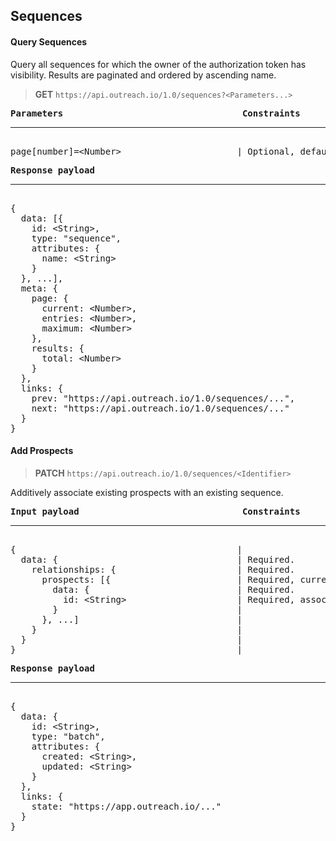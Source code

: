 Sequences
---------

#### Query Sequences

Query all sequences for which the owner of the authorization token has visibility.  Results are paginated and ordered by ascending name.

> **GET** `https://api.outreach.io/1.0/sequences?<Parameters...>`

<pre>
<b>Parameters</b>                                  <b>Constraints</b>
<hr/>
page[number]=&lt;Number&gt;                      | Optional, default: 1.
</pre>

<pre>
<b>Response payload</b>
<hr/>
{
  data: [{
    id: &lt;String&gt;,
    type: "sequence",
    attributes: {
      name: &lt;String&gt;
    }
  }, ...],
  meta: {
    page: {
      current: &lt;Number&gt;,
      entries: &lt;Number&gt;,
      maximum: &lt;Number&gt;
    },
    results: {
      total: &lt;Number&gt;
    }
  },
  links: {
    prev: "https://api.outreach.io/1.0/sequences/...",
    next: "https://api.outreach.io/1.0/sequences/..."
  }
}
</pre>

#### Add Prospects

> **PATCH** `https://api.outreach.io/1.0/sequences/<Identifier>`

Additively associate existing prospects with an existing sequence.

<pre>
<b>Input payload</b>                               <b>Constraints</b>
<hr/>
{                                          |
  data: {                                  | Required.
    relationships: {                       | Required.
      prospects: [{                        | Required, currently no upper limit on prospects set size (minimum: single entry).
        data: {                            | Required.
          id: &lt;String&gt;                     | Required, associated type is implicitly "prospect"
        }                                  |
      }, ...]                              |
    }                                      |
  }                                        |
}                                          |
</pre>

<pre>
<b>Response payload</b>
<hr/>
{
  data: {
    id: &lt;String&gt;,
    type: "batch",
    attributes: {
      created: &lt;String&gt;,
      updated: &lt;String&gt;
    }
  },
  links: {
    state: "https://app.outreach.io/..."
  }
}
</pre>
